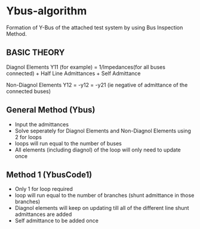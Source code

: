 # Ybus-algorithm
Formation of Y-Bus of the attached test system by using Bus Inspection Method.

BASIC THEORY
------

Diagnol Elements 
Y11 (for example) = 1/Impedances(for all buses connected) + Half Line Admittances + Self Admittance

Non-Diagnol Elements 
Y12 = -y12 = -y21 (ie negative of admittance of the connected buses)

General Method (Ybus)
--------------
  
  - Input the admittances
  - Solve seperately for Diagnol Elements and Non-Diagnol Elements using 2 for loops
  - loops will run equal to the number of buses
  - All elements (including diagnol) of the loop will only need to update once
  
  
Method 1 (YbusCode1)
--------

 - Only 1 for loop required
 - loop will run equal to the number of branches (shunt admittance in those branches)
 - Diagnol elements will keep on updating till all of the different line shunt admittances are added
 - Self admittance to be added once 
